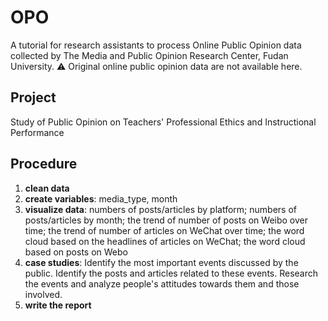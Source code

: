 # OPO
A tutorial for research assistants to process Online Public Opinion data collected by The Media and Public Opinion Research Center, Fudan University.
⚠️ Original online public opinion data are not available here.

## Project
Study of Public Opinion on Teachers' Professional Ethics and Instructional Performance

## Procedure
1. **clean data**
2. **create variables**: media_type, month
3. **visualize data**: numbers of posts/articles by platform; numbers of posts/articles by month; the trend of number of posts on Weibo over time; the trend of number of articles on WeChat over time; the word cloud based on the headlines of articles on WeChat; the word cloud based on posts on Webo
4. **case studies**: Identify the most important events discussed by the public. Identify the posts and articles related to these events. Research the events and analyze people's attitudes towards them and those involved. 
5. **write the report**
